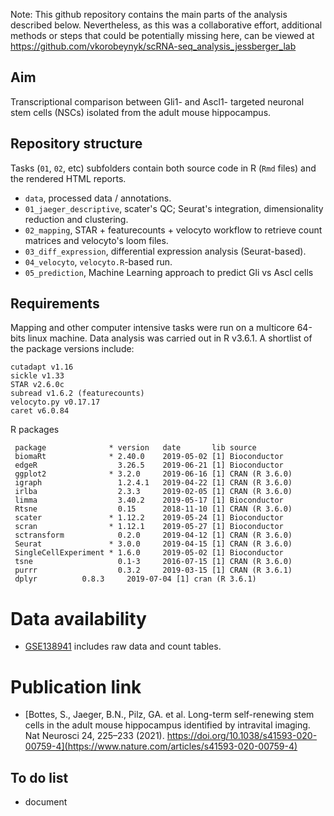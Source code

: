 Note: 
This github repository contains the main parts of the analysis described below. Nevertheless, as this was a collaborative effort, additional methods or steps that could be potentially missing here, can be viewed at https://github.com/vkorobeynyk/scRNA-seq_analysis_jessberger_lab 

## Aim

Transcriptional comparison between Gli1- and Ascl1- targeted neuronal stem cells (NSCs) isolated from the adult mouse hippocampus.

## Repository structure

Tasks (`01`, `02`, etc) subfolders contain both source code in R (`Rmd` files) and the rendered HTML reports.

- `data`, processed data / annotations.
- `01_jaeger_descriptive`, scater's QC; Seurat's integration, dimensionality reduction and clustering.
- `02_mapping`, STAR + featurecounts + velocyto workflow to retrieve count matrices and velocyto's loom files.
- `03_diff_expression`, differential expression analysis (Seurat-based).
- `04_velocyto`, `velocyto.R`-based run.
- `05_prediction`, Machine Learning approach to predict Gli vs Ascl cells 

## Requirements

Mapping and other computer intensive tasks were run on a multicore 64-bits linux machine. Data analysis was carried out in R v3.6.1. A shortlist of the package versions include:

```
cutadapt v1.16
sickle v1.33
STAR v2.6.0c
subread v1.6.2 (featurecounts)
velocyto.py v0.17.17
caret v6.0.84
```

R packages

```
 package              * version   date       lib source        
 biomaRt              * 2.40.0    2019-05-02 [1] Bioconductor  
 edgeR                  3.26.5    2019-06-21 [1] Bioconductor  
 ggplot2              * 3.2.0     2019-06-16 [1] CRAN (R 3.6.0)
 igraph                 1.2.4.1   2019-04-22 [1] CRAN (R 3.6.0)
 irlba                  2.3.3     2019-02-05 [1] CRAN (R 3.6.0)
 limma                  3.40.2    2019-05-17 [1] Bioconductor  
 Rtsne                  0.15      2018-11-10 [1] CRAN (R 3.6.0)
 scater               * 1.12.2    2019-05-24 [1] Bioconductor  
 scran                * 1.12.1    2019-05-27 [1] Bioconductor  
 sctransform            0.2.0     2019-04-12 [1] CRAN (R 3.6.0)
 Seurat               * 3.0.0     2019-04-15 [1] CRAN (R 3.6.0)
 SingleCellExperiment * 1.6.0     2019-05-02 [1] Bioconductor  
 tsne                   0.1-3     2016-07-15 [1] CRAN (R 3.6.0)
 purrr                  0.3.2	  2019-03-15 [1] CRAN (R 3.6.1)
 dplyr			0.8.3	  2019-07-04 [1] cran (R 3.6.1)
```

# Data availability

- [GSE138941](https://www.ncbi.nlm.nih.gov/geo/query/acc.cgi?acc=GSE138941) includes raw data and count tables.

# Publication link

- [Bottes, S., Jaeger, B.N., Pilz, GA. et al. Long-term self-renewing stem cells in the adult mouse hippocampus identified by intravital imaging. Nat Neurosci 24, 225–233 (2021). https://doi.org/10.1038/s41593-020-00759-4](https://www.nature.com/articles/s41593-020-00759-4)
  
## To do list

- document
